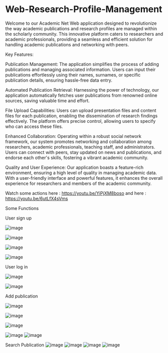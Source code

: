 # Web-Research-Profile-Management
Welcome to our Academic Net Web application designed to revolutionize the way academic publications and research profiles are managed within the scholarly community. This innovative platform caters to researchers and academic professionals, providing a seamless and efficient solution for handling academic publications and networking with peers.

Key Features:

Publication Management: The application simplifies the process of adding publications and managing associated information. Users can input their publications effortlessly using their names, surnames, or specific publication details, ensuring hassle-free data entry.

Automated Publication Retrieval: Harnessing the power of technology, our application automatically fetches user publications from renowned online sources, saving valuable time and effort.

File Upload Capabilities: Users can upload presentation files and content files for each publication, enabling the dissemination of research findings effectively. The platform offers precise control, allowing users to specify who can access these files.

Enhanced Collaboration: Operating within a robust social network framework, our system promotes networking and collaboration among researchers, academic professionals, teaching staff, and administrators. Users can connect with peers, stay updated on news and publications, and endorse each other's skills, fostering a vibrant academic community.

Quality and User Experience: Our application boasts a feature-rich environment, ensuring a high level of quality in managing academic data. With a user-friendly interface and powerful features, it enhances the overall experience for researchers and members of the academic community.


Watch some actions here :  https://youtu.be/YiPjXM8boso 
and here : https://youtu.be/6utLfX4sVms


Some Functions 

User sign up

![image](https://github.com/user-attachments/assets/438cf657-8258-43cd-b796-0ef6356676d4)

![image](https://github.com/user-attachments/assets/55e63c08-f33f-4749-8df6-16458ad649ae)

![image](https://github.com/user-attachments/assets/a9b14de9-f39a-4fa3-bd28-066998ccbe6e)

![image](https://github.com/user-attachments/assets/9df4ac2a-72ec-4eec-96c6-36121cf29728)



User log in

![image](https://github.com/user-attachments/assets/3cb7749e-763a-444a-aea2-64dc54eaedd9)

![image](https://github.com/user-attachments/assets/68048564-4a01-4b65-9676-57b25822c696)


Add publication

![image](https://github.com/user-attachments/assets/e2b0b274-515c-4f22-890b-38bf0ac6d801)


![image](https://github.com/user-attachments/assets/eec64617-4437-4422-9ab5-9d433119d79f)

![image](https://github.com/user-attachments/assets/a8878d5c-c57c-4ea5-b461-54bb1ec56d30)


![image](https://github.com/user-attachments/assets/0098602a-215e-4f1f-9710-2fd25f3593e7)
![image](https://github.com/user-attachments/assets/5888c21a-6663-45dd-8abd-c9313e9fdc0d)


Search Publication
![image](https://github.com/user-attachments/assets/736c33c3-d679-4459-9d89-e0ec89fc2902)
![image](https://github.com/user-attachments/assets/6df829df-0831-464e-8377-f13710b33a1d)
![image](https://github.com/user-attachments/assets/d1b3abb8-603e-4294-8ee2-0b09c30ea3a7)
![image](https://github.com/user-attachments/assets/d40ea8d2-5b77-4820-a452-8cf4ad7b9b87)








